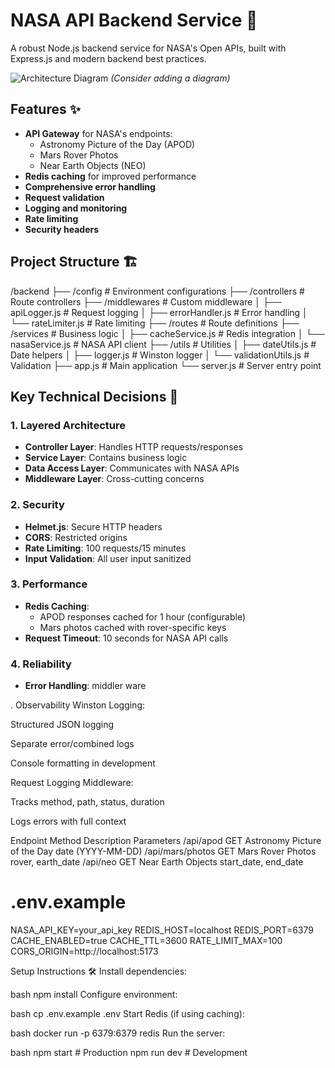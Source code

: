# NASA API Backend Service 🚀

A robust Node.js backend service for NASA's Open APIs, built with Express.js and modern backend best practices.

![Architecture Diagram](architecture.png) *(Consider adding a diagram)*

## Features ✨
- **API Gateway** for NASA's endpoints:
  - Astronomy Picture of the Day (APOD)
  - Mars Rover Photos
  - Near Earth Objects (NEO)
- **Redis caching** for improved performance
- **Comprehensive error handling**
- **Request validation**
- **Logging and monitoring**
- **Rate limiting**
- **Security headers**

## Project Structure 🏗️
/backend
├── /config # Environment configurations
├── /controllers # Route controllers
├── /middlewares # Custom middleware
│ ├── apiLogger.js # Request logging
│ ├── errorHandler.js # Error handling
│ └── rateLimiter.js # Rate limiting
├── /routes # Route definitions
├── /services # Business logic
│ ├── cacheService.js # Redis integration
│ └── nasaService.js # NASA API client
├── /utils # Utilities
│ ├── dateUtils.js # Date helpers
│ ├── logger.js # Winston logger
│ └── validationUtils.js # Validation
├── app.js # Main application
└── server.js # Server entry point


## Key Technical Decisions 🧠

### 1. Layered Architecture
- **Controller Layer**: Handles HTTP requests/responses
- **Service Layer**: Contains business logic
- **Data Access Layer**: Communicates with NASA APIs
- **Middleware Layer**: Cross-cutting concerns

### 2. Security
- **Helmet.js**: Secure HTTP headers
- **CORS**: Restricted origins
- **Rate Limiting**: 100 requests/15 minutes
- **Input Validation**: All user input sanitized

### 3. Performance
- **Redis Caching**: 
  - APOD responses cached for 1 hour (configurable)
  - Mars photos cached with rover-specific keys
- **Request Timeout**: 10 seconds for NASA API calls

### 4. Reliability
- **Error Handling**:
middler ware


. Observability
Winston Logging:

Structured JSON logging

Separate error/combined logs

Console formatting in development

Request Logging Middleware:

Tracks method, path, status, duration

Logs errors with full context




Endpoint	Method	Description	Parameters
/api/apod	GET	Astronomy Picture of the Day	date (YYYY-MM-DD)
/api/mars/photos	GET	Mars Rover Photos	rover, earth_date
/api/neo	GET	Near Earth Objects	start_date, end_date



# .env.example
NASA_API_KEY=your_api_key
REDIS_HOST=localhost
REDIS_PORT=6379
CACHE_ENABLED=true
CACHE_TTL=3600
RATE_LIMIT_MAX=100
CORS_ORIGIN=http://localhost:5173





Setup Instructions 🛠️
Install dependencies:

bash
npm install
Configure environment:

bash
cp .env.example .env
Start Redis (if using caching):

bash
docker run -p 6379:6379 redis
Run the server:

bash
npm start # Production
npm run dev # Development

